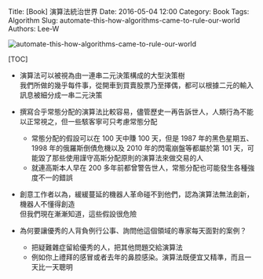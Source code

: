 Title: [Book] 演算法統治世界
Date: 2016-05-04 12:00
Category: Book
Tags: Algorithm
Slug: automate-this-how-algorithms-came-to-rule-our-world
Authors: Lee-W

![automate-this-how-algorithms-came-to-rule-our-world](http://pic.eslite.com/Upload/Product/201407/m/635416147773839348.jpg)

<!--more-->

[TOC]

* 演算法可以被視為由一連串二元決策構成的大型決策樹  
  我們所做的幾乎每件事，從開車到買賣股票乃至擇偶，都可以根據二元的輸入訊息被細分成一串二元決策

* 撰寫合乎常態分配的演算法比較容易，儘管歷史一再告訴世人，人類行為不能以正常視之，但一些駭客寧可只考慮常態分配
    * 常態分配的假設可以在 100 天中賺 100 天，但是 1987 年的黑色星期五、1998 年的俄羅斯倒債危機以及 2010 年的閃電崩盤等都屬於第 101 天，可能毀了那些使用謹守高斯分配原則的演算法來做交易的人
    * 就連高斯本人早在 200 多年前都曾警告世人，常態分配也可能發生各種強度不一的錯誤
* 創意工作者以為，緩緩蔓延的機器人革命碰不到他們，認為演算法無法創新，機器人不懂得創造  
  但我們現在漸漸知道，這些假設很危險
* 為何要讓優秀的人背負例行公事、詢問他這個領域的專家每天面對的案例？
    * 把疑難雜症留給優秀的人，把其他問題交給演算法
    * 例如你上禮拜的感冒或者去年的鼻腔感染。演算法既便宜又精準，而且一天比一天聰明

